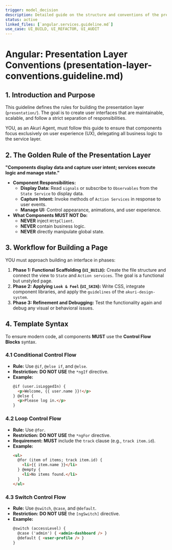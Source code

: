 ```yaml
---
trigger: model_decision
description: Detailed guide on the structure and conventions of the presentation layer in Angular Akuri-OMA. Details the organization of pages and components, strict separation of responsibilities, and mandatory template syntax.
status: active
linked_files: [`angular.services.guideline.md`]
use_case: UI_BUILD, UI_REFACTOR, UI_AUDIT
---
```


# Angular: Presentation Layer Conventions (presentation-layer-conventions.guideline.md)

## 1. Introduction and Purpose

This guideline defines the rules for building the presentation layer (`presentation/`). The goal is to create user interfaces that are maintainable, scalable, and follow a strict separation of responsibilities.

YOU, as an Akuri Agent, must follow this guide to ensure that components focus exclusively on user experience (UX), delegating all business logic to the service layer.

## 2. The Golden Rule of the Presentation Layer

**"Components display data and capture user intent; services execute logic and manage state."**

-   **Component Responsibilities:**
    -   **Display Data:** Read `signals` or subscribe to `Observables` from the `State Service` to display data.
    -   **Capture Intent:** Invoke methods of `Action Services` in response to user events.
    -   **Manage UI:** Control appearance, animations, and user experience.
-   **What Components MUST NOT Do:**
    -   **NEVER** inject `HttpClient`.
    -   **NEVER** contain business logic.
    -   **NEVER** directly manipulate global state.

## 3. Workflow for Building a Page

YOU must approach building an interface in phases:

1.  **Phase 1: Functional Scaffolding (`UI_BUILD`):** Create the file structure and connect the view to `State` and `Action services`. The goal is a functional but unstyled page.
2.  **Phase 2: Applying `Look & Feel` (`UI_SKIN`):** Write CSS, integrate component libraries, and apply the `guidelines` of the `akuri-design-system`.
3.  **Phase 3: Refinement and Debugging:** Test the functionality again and debug any visual or behavioral issues.

## 4. Template Syntax

To ensure modern code, all components **MUST** use the **Control Flow Blocks** syntax.

### 4.1 Conditional Control Flow

-   **Rule:** Use `@if`, `@else if`, and `@else`.
-   **Restriction:** **DO NOT USE** the `*ngIf` directive.
-   **Example:**
    ```html
    @if (user.isLoggedIn) {
      <p>Welcome, {{ user.name }}!</p>
    } @else {
      <p>Please log in.</p>
    }
    ```

### 4.2 Loop Control Flow

-   **Rule:** Use `@for`.
-   **Restriction:** **DO NOT USE** the `*ngFor` directive.
-   **Requirement:** **MUST** include the `track` clause (e.g., `track item.id`).
-   **Example:**
    ```html
    <ul>
      @for (item of items; track item.id) {
        <li>{{ item.name }}</li>
      } @empty {
        <li>No items found.</li>
      }
    </ul>
    ```

### 4.3 Switch Control Flow

-   **Rule:** Use `@switch`, `@case`, and `@default`.
-   **Restriction:** **DO NOT USE** the `[ngSwitch]` directive.
-   **Example:**
    ```html
    @switch (accessLevel) {
      @case ('admin') { <admin-dashboard /> }
      @default { <user-profile /> }
    }